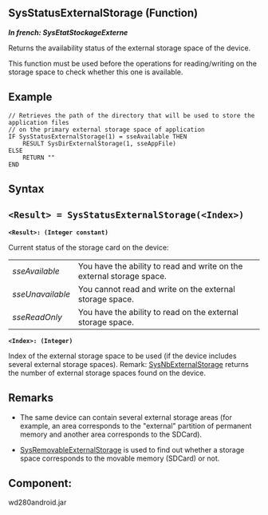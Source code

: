 
## SysStatusExternalStorage (Function)

***In french: SysEtatStockageExterne***



<a name="XUse"></a>
<a name="Use"></a>
<a name="description"></a>
Returns the availability status of the external storage space of the device. 

This function must be used before the operations for reading/writing on the storage space to check whether this one is available.
<a name="Example1"></a>
<a name="sample_code"></a>

## Example


```wl
// Retrieves the path of the directory that will be used to store the application files 
// on the primary external storage space of application
IF SysStatusExternalStorage(1) = sseAvailable THEN
	RESULT SysDirExternalStorage(1, sseAppFile)
ELSE
	RETURN ""
END
```

<a name="XSYNTAX"></a>

## Syntax
<a name="SYNTAX1"></a>

`<Result> = SysStatusExternalStorage(<Index>)`
---

**`<Result>: (Integer constant)`**

Current status of the storage card on the device:


|   |   |
| --- | --- |
| *sseAvailable* | You have the ability to read and write on the external storage space. |
| *sseUnavailable* | You cannot read and write on the external storage space. |
| *sseReadOnly* | You have the ability to read on the external storage space. |



**`<Index>: (Integer)`**

Index of the external storage space to be used (if the device includes several external storage spaces). 
Remark: [SysNbExternalStorage](../WDLang1/1000021816.md) returns the number of external storage spaces found on the device.



<a name="NOTE0"></a>
<a name="NOTE0_1"></a>

## Remarks


- The same device can contain several external storage areas (for example, an area corresponds to the "external" partition of permanent memory and another area corresponds to the SDCard).

- [SysRemovableExternalStorage](../WDLang1/1000021818.md) is used to find out whether a storage space corresponds to the movable memory (SDCard) or not.




<a name="XComponent"></a>

## Component:
wd280android.jar
